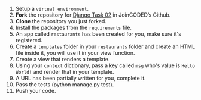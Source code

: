 1. Setup a `virtual environment`.
2. **Fork** the repository for [Django Task 02](https://github.com/JoinCODED/task_02) in JoinCODED’s Github.
3. **Clone** the repository you just forked.
4. Install the packages from the `requirements` file.
5. An app called `restaurants` has been created for you, make sure it's registered.
6. Create a `templates` folder in your `restaurants` folder and create an HTML file inside it, you will use it in your view function.
7. Create a view that renders a template.
8. Using your `context` dictionary, pass a key called `msg` who's value is `Hello World!` and render that in your template.
9. A URL has been partially written for you, complete it.
10. Pass the tests (python manage.py test).
11. Push your code.
